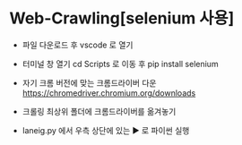 # Web-Crawling[selenium 사용]

- 파일 다운로드 후 vscode 로 열기

- 터미널 창 열기
cd Scripts 로 이동 후
pip install selenium

- 자기 크롬 버전에 맞는 크롬드라이버 다운
https://chromedriver.chromium.org/downloads

- 크롤링 최상위 폴더에 크롬드라이버를 옮겨놓기

- laneig.py 에서
우측 상단에 있는 ▶ 로 파이썬 실행
